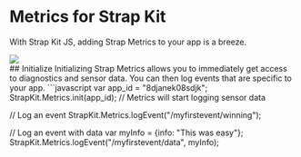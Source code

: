 # Metrics for Strap Kit
With Strap Kit JS, adding Strap Metrics to your app is a breeze.
<div class="col-xs-12 text-center">
    <img class="img-responsive text-center col-sm-offset-2 col-xs-12 col-sm-8" src="/img/metrics-graphic-2.png"/>
</div>
## Initialize
Initializing Strap Metrics allows you to immediately get access to diagnostics and sensor data. You can then log events that are specific to your app.
```javascript
var app_id = "8djanek08sdjk";
StrapKit.Metrics.init(app_id); // Metrics will start logging sensor data

// Log an event
StrapKit.Metrics.logEvent("/myfirstevent/winning");

// Log an event with data
var myInfo = {info: "This was easy"};
StrapKit.Metrics.logEvent("/myfirstevent/data", myInfo);
```

